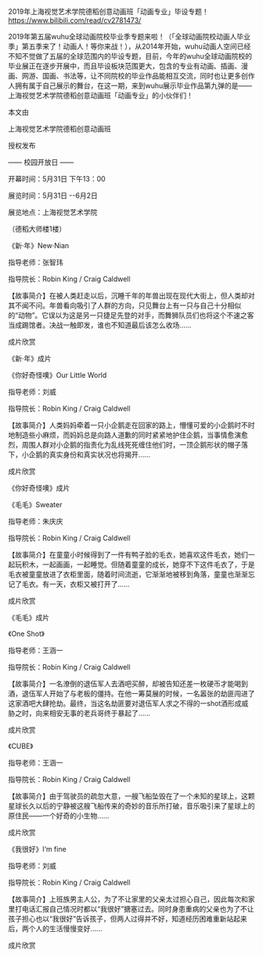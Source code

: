 2019年上海视觉艺术学院德稻创意动画班「动画专业」毕设专题！
 https://www.bilibili.com/read/cv2781473/




2019年第五届wuhu全球动画院校毕业季专题来啦！（「全球动画院校动画人毕业季」第五季来了！动画人！等你来战！），从2014年开始，wuhu动画人空间已经不知不觉做了五届的全球范围内的毕设专题，目前，今年的wuhu全球动画院校的毕业展正在逐步开展中，而且毕设板块范围更大，包含的专业有动画、插画、漫画、网游、国画、书法等，让不同院校的毕业作品能相互交流，同时也让更多创作人拥有属于自己展示的舞台，在这一期，来到wuhu展示毕业作品第九弹的是——上海视觉艺术学院德稻创意动画班「动画专业」的小伙伴们！

本文由

上海视觉艺术学院德稻创意动画班

授权发布






—— 校园开放日 ——

开幕时间：5月31日 下午13：00

展览时间：5月31日 --6月2日

展览地点：上海视觉艺术学院

（德稻大师楼1楼）


《新·年》New·Nian






指导老师：张智玮

指导院长：Robin King / Craig Caldwell

【故事简介】在被人类赶走以后，沉睡千年的年兽出现在现代大街上，但人类却对其不闻不问。年兽看向吸引了人群的方向，只见舞台上有一只与自己十分相似的“动物”。它误以为这是另一只捷足先登的对手，而舞狮队员们也将这个不速之客当成踢馆者。决战一触即发，谁也不知道最后该怎么收场……


成片欣赏


《新·年》成片


《你好奇怪噢》Our Little World






指导老师：刘威

指导院长：Robin King / Craig Caldwell

【故事简介】人类妈妈牵着一只小企鹅走在回家的路上，懵懂可爱的小企鹅时不时地制造些小麻烦，而妈妈总是向路人道歉的同时紧紧地护住企鹅，当事情愈演愈烈，周围人群对小企鹅的指责化为乱线死死缠住他们时，一顶企鹅形状的帽子落下，小企鹅的真实身份和真实状况也将揭开……


成片欣赏


《你好奇怪噢》成片


《毛毛》Sweater








指导老师：朱庆庆

指导院长：Robin King / Craig Caldwell

【故事简介】在童童小时候得到了一件有鸭子脸的毛衣，她喜欢这件毛衣，她们一起玩积木，一起画画，一起睡觉。但随着童童的成长，她穿不下这件毛衣了，于是毛衣被童童放进了衣柜里面，随着时间流逝，它渐渐地被移到角落，童童也渐渐忘记了毛衣。有一天，衣柜又被打开了……


成片欣赏


《毛毛》成片


《One Shot》








指导老师：王涵一

指导院长：Robin King / Craig Caldwell

【故事简介】一名潦倒的退伍军人去酒吧买醉，却被告知还差一枚硬币才能喝到酒，退伍军人开始了与老板的僵持。在他一筹莫展的时候，一名嚣张的劫匪闯进了这家酒吧大肆抢劫。最终，当这名劫匪要对退伍军人求之不得的一shot酒形成威胁之时，向来相安无事的老兵哥终于暴起了......


成片欣赏










《CUBE》






指导老师：王涵一

指导院长：Robin King / Craig Caldwell

【故事简介】由于驾驶员的疏忽大意，一艘飞船坠毁在了一个未知的星球上，这颗星球长久以后的宁静被这艘飞船传来的奇妙的音乐所打破，音乐吸引来了星球上的原住民——一个好奇的小生物……


成片欣赏









《我很好》I‘m fine






指导老师：刘威

指导院长：Robin King / Craig Caldwell

【故事简介】上班族男主人公，为了不让家里的父亲太过担心自己，因此每次和家里打电话汇报自己情况时都以“我很好”搪塞过去。同时身患重病的父亲也为了不让孩子担心也以“我很好”告诉孩子，但两人过得并不好，知道经历困难重新站起来后，两个人的生活慢慢变好......


成片欣赏




 
